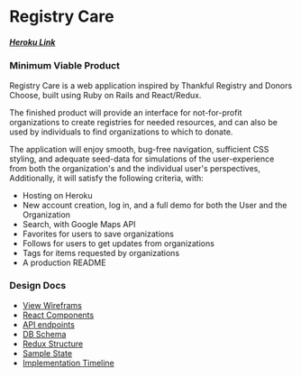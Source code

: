 # Registry Care

##### [Heroku Link]()

### Minimum Viable Product

Registry Care is a web application inspired by Thankful Registry and Donors Choose, built using Ruby on Rails and React/Redux.

The finished product will provide an interface for not-for-profit organizations to create registries for needed resources, and can also be used by individuals to find organizations to which to donate.

The application will enjoy smooth, bug-free navigation, sufficient CSS styling, and adequate seed-data for simulations of the user-experience from both the organization's and the individual user's perspectives, Additionally, it will satisfy the following criteria, with:

- Hosting on Heroku
- New account creation, log in, and a full demo for both the User and the Organization
- Search, with Google Maps API
- Favorites for users to save organizations
- Follows for users to get updates from organizations
- Tags for items requested by organizations
- A production README


### Design Docs

- [View Wireframs](docs/wireframes)
- [React Components](docs/components_hierarchy.md)
- [API endpoints](docs/api_endpoints)
- [DB Schema](docs/schema)
- [Redux Structure](docs/redux-structure)
- [Sample State](docs/sample-state)
- [Implementation Timeline](docs/timeline)
